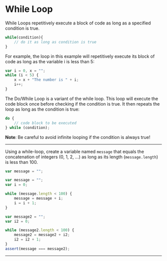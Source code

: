 # While Loop

While Loops repetitively execute a block of code as long as a specified condition is true.

```javascript
while(condition){
    // do it as long as condition is true
}
```

For example, the loop in this example will repetitively execute its block of code as long as the variable i is less than 5:

```javascript
var i = 0, x = "";
while (i < 5) {
    x = x + "The number is " + i;
    i++;
}
```

The Do/While Loop is a variant of the while loop. This loop will execute the code block once before checking if the condition is true. It then repeats the loop as long as the condition is true:

```javascript
do {
    // code block to be executed
} while (condition);
```


**Note**: Be careful to avoid infinite looping if the condition is always true!


---

Using a while-loop, create a variable named `message` that equals the concatenation of integers (0, 1, 2, ...) as long as its length (`message.length`) is less than 100.

```js
var message = "";
```

```js
var message = "";
var i = 0;

while (message.length < 100) {
    message = message + i;
    i = i + 1;
}
```

```js
var message2 = "";
var i2 = 0;

while (message2.length < 100) {
    message2 = message2 + i2;
    i2 = i2 + 1;
}
assert(message === message2);
```

---
